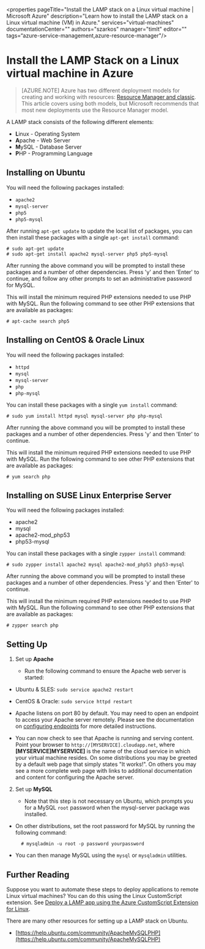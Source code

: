 <properties
    pageTitle="Install the LAMP stack on a Linux virtual machine | Microsoft Azure"
    description="Learn how to install the LAMP stack on a Linux virtual machine (VM) in Azure."
    services="virtual-machines"
    documentationCenter=""
    authors="szarkos"
    manager="timlt"
    editor=""
    tags=“azure-service-management,azure-resource-manager"/>

<tags
    ms.service="virtual-machines"
    ms.workload="infrastructure-services"
    ms.tgt_pltfrm="vm-linux"
    ms.devlang="na"
    ms.topic="article"
    ms.date="07/29/2015"
    ms.author="szark"/>



# Install the LAMP Stack on a Linux virtual machine in Azure
> [AZURE.NOTE] Azure has two different deployment models for creating and working with resources:  [Resource Manager and classic](../resource-manager-deployment-model.md). This article covers using both models, but Microsoft recommends that most new deployments use the Resource Manager model.

A LAMP stack consists of the following different elements:

* **L**inux - Operating System
* **A**pache - Web Server
* **M**ySQL - Database Server
* **P**HP - Programming Language

## Installing on Ubuntu
You will need the following packages installed:

* `apache2`
* `mysql-server`
* `php5`
* `php5-mysql`

After running `apt-get update` to update the local list of packages, you can then install these packages with a single `apt-get install` command:

    # sudo apt-get update
    # sudo apt-get install apache2 mysql-server php5 php5-mysql

After running the above command you will be prompted to install these packages and a number of other dependencies.  Press 'y' and then 'Enter' to continue, and follow any other prompts to set an administrative password for MySQL.

This will install the minimum required PHP extensions needed to use PHP with MySQL. Run the following command to see other PHP extensions that are available as packages:

    # apt-cache search php5


## Installing on CentOS & Oracle Linux
You will need the following packages installed:

* `httpd`
* `mysql`
* `mysql-server`
* `php`
* `php-mysql`

You can install these packages with a single `yum install` command:

    # sudo yum install httpd mysql mysql-server php php-mysql

After running the above command you will be prompted to install these packages and a number of other dependencies.  Press 'y' and then 'Enter' to continue.

This will install the minimum required PHP extensions needed to use PHP with MySQL. Run the following command to see other PHP extensions that are available as packages:

    # yum search php


## Installing on SUSE Linux Enterprise Server
You will need the following packages installed:

* apache2
* mysql
* apache2-mod_php53
* php53-mysql

You can install these packages with a single `zypper install` command:

    # sudo zypper install apache2 mysql apache2-mod_php53 php53-mysql

After running the above command you will be prompted to install these packages and a number of other dependencies.  Press 'y' and then 'Enter' to continue.

This will install the minimum required PHP extensions needed to use PHP with MySQL. Run the following command to see other PHP extensions that are available as packages:

    # zypper search php


## Setting Up
1. Set up **Apache**

   * Run the following command to ensure the Apache web server is started:

  * Ubuntu & SLES: `sudo service apache2 restart`

* CentOS & Oracle: `sudo service httpd restart`


* Apache listens on port 80 by default. You may need to open an endpoint to access your Apache server remotely.  Please see the documentation on [configuring endpoints](virtual-machines-set-up-endpoints.md) for more detailed instructions.

* You can now check to see that Apache is running and serving content. Point your browser to `http://[MYSERVICE].cloudapp.net`, where **[MYSERVICE]MYSERVICE]** is the name of the cloud service in which your virtual machine resides. On some distributions you may be greeted by a default web page that simply states "It works!". On others you may see a more complete web page with links to additional documentation and content for configuring the Apache server.


2. Set up **MySQL**

   * Note that this step is not necessary on Ubuntu, which prompts you for a MySQL `root` password when the mysql-server package was installed.

* On other distributions, set the root password for MySQL by running the following command:

        # mysqladmin -u root -p password yourpassword
* You can then manage MySQL using the `mysql` or `mysqladmin` utilities.



## Further Reading
Suppose you want to automate these steps to deploy applications to remote Linux virtual machines? You can do this using the Linux CustomScript extension. See [Deploy a LAMP app using the Azure CustomScript Extension for Linux](virtual-machines-linux-script-lamp.md).

There are many other resources for setting up a LAMP stack on Ubuntu.

* [https://help.ubuntu.com/community/ApacheMySQLPHP](https://help.ubuntu.com/community/ApacheMySQLPHP)

